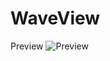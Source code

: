 # WaveView
Preview
![Preview](https://cloud.githubusercontent.com/assets/11238815/15780040/e9a41c84-29c9-11e6-8578-c911bd2dd913.gif)
